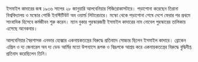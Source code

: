 ইসমাইল কাদারের জন্ম ১৯৩৬ সালের ২৮ জানুয়ারি আলবেনিয়ার গিজিরোকাসটারে। পড়াশোনা করেছেন তিরানা বিশ্ববিদ্যালয় ও মস্কোর গোর্কি ইনস্টিটিউট অব ওয়ার্ল্ড লিটারেচারে। মস্কো থেকে পড়াশোনা শেষে দেশে ফেরার পর প্রথমে সাংবাদিক হিসেবে কর্মজীবন শুরু করেন। ম্যান বুকার পুরস্কারজয়ী ইসমাইল কাদারের নাম নোবেল পুরস্কারের তালিকায় এসেছে অনেকবার।

আলবেনিয়ার স্বৈরশাসক এনভার হোক্সার একনায়কতন্ত্রের বিরুদ্ধে প্রতিবাদে সোচ্চার ছিলেন ইসমাইল কাদারে। ব্রোকেন এপ্রিল ও দ্য জেনারেল অব দ্য ডেড আর্মির মতো উপন্যাসে রূপক ও বিদ্রূপকে আশ্রয় করে একনায়কতন্ত্রের বিরুদ্ধে বুদ্ধিদীপ্ত প্রতিবাদ করেছিলেন তিনি।
